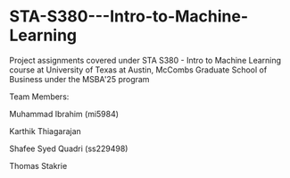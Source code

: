 # STA-S380---Intro-to-Machine-Learning
Project assignments covered under STA S380 - Intro to Machine Learning course at University of Texas at Austin, McCombs Graduate School of Business under the MSBA'25 program

Team Members:

Muhammad Ibrahim (mi5984)

Karthik Thiagarajan 

Shafee Syed Quadri (ss229498)

Thomas Stakrie
